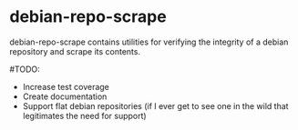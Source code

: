 # debian-repo-scrape

debian-repo-scrape contains utilities for verifying the integrity of a debian repository and scrape its contents.

#TODO:
- Increase test coverage
- Create documentation
- Support flat debian repositories (if I ever get to see one in the wild that legitimates the need for support)
